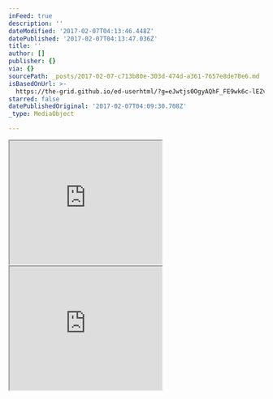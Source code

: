 ```yaml
---
inFeed: true
description: ''
dateModified: '2017-02-07T04:13:46.448Z'
datePublished: '2017-02-07T04:13:47.036Z'
title: ''
author: []
publisher: {}
via: {}
sourcePath: _posts/2017-02-07-c713b80e-303d-474d-a361-7657e8de78e6.md
isBasedOnUrl: >-
  https://the-grid.github.io/ed-userhtml/?g=eJwtjs0OgyAQhF_FE9wk6c-lEZv4DH2BFbYFq0LZRevbV0MvM5kvk8k0ZJKPXPEWUUvGL6sBFihUVpSMlo453pSa0HqoKYLxMNYmTGrFfvX2hUyquFrO6l8ooB7oPvpeX4XztOsnY8YjhZxIny4CEmtOGQU7nPBxvLD49DPaQrSF9BbkwtrlrcvMYdb7OGwk20aVm-0P_INIeA
starred: false
datePublishedOriginal: '2017-02-07T04:09:30.708Z'
_type: MediaObject

---
```

<iframe src="https://the-grid.github.io/ed-userhtml/?g=eJwtjk1uhDAMRvc9BSuygnQgMwwVodKcoRdwElMy5a-JA-X2BWU2tvz06fNrvHZ2oYT2BSUj_CP-hBUiZYl3WrKeaPngfERjIfcLaAtDrueRb6g2a76RPI-bryV_BSLIn_5zsEpe0976Y_4GDHhec3BeFiIFR5JcwJR6HPHrtDDY2QlNJNKA-0l9P2-PsD8C0TzJoxx2z9qGR832rTF2TfQA3kv2-p9Fgcwc1hrIzlNWFaKqsuJaAmBZ34VQcBHdpa66StXmvbwpFFBgfUO8a3X2H7XtP97SZXo" height="244" style=""></iframe>

<iframe src="https://the-grid.github.io/ed-userhtml/?g=eJwNzFEKgCAMANCr9OeXVLpagnWX6WYMogKlrl_vAC-yPl0-qNbV1Juy0mFf5V2aZWHN1PQ6LTpAtG7yROLDApBohDIGLJgCD35OAuQkzCJLTmaL_d9uH4ncHPk" height="244" style=""></iframe>